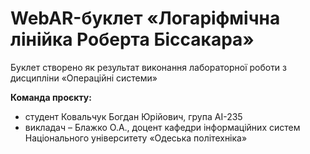 # WebAR-буклет «Логаріфмічна лінійка Роберта Біссакара»
Буклет створено як результат виконання лабораторної роботи з дисципліни «Операційні системи» 

**Команда проєкту:**
- студент Ковальчук Богдан Юрійович, група АІ-235
- викладач – Блажко О.А., доцент кафедри інформаційних систем Національного університету «Одеська політехніка»

